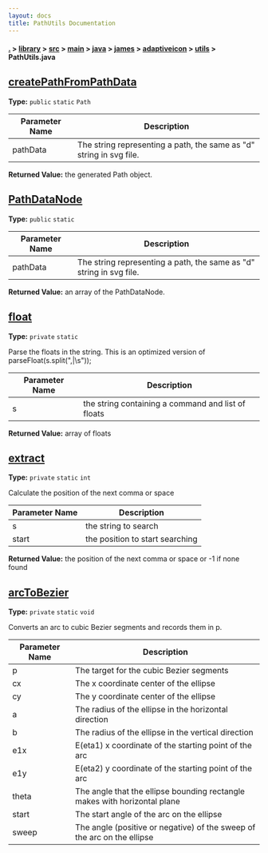 ```yaml
---
layout: docs
title: PathUtils Documentation
---
```

#### [.](./../../../../../../../index) > [library](./../../../../../../index) > [src](./../../../../../index) > [main](./../../../../index) > [java](./../../../index) > [james](./../../index) > [adaptiveicon](./../index) > [utils](./index) > **PathUtils.java**

## [createPathFromPathData](https://github.com/TheAndroidMaster/AdaptiveIconView/blob/master/library/src/main/java/james/adaptiveicon/utils/PathUtils.java#L33)

**Type:** `public` `static` `Path`





|Parameter Name|Description|
|-----|-----|
|pathData|The string representing a path, the same as "d" string in svg file.|


**Returned Value:** the generated Path object.  








## [PathDataNode](https://github.com/TheAndroidMaster/AdaptiveIconView/blob/master/library/src/main/java/james/adaptiveicon/utils/PathUtils.java#L47)

**Type:** `public` `static`





|Parameter Name|Description|
|-----|-----|
|pathData|The string representing a path, the same as "d" string in svg file.|


**Returned Value:** an array of the PathDataNode.  








## [float](https://github.com/TheAndroidMaster/AdaptiveIconView/blob/master/library/src/main/java/james/adaptiveicon/utils/PathUtils.java#L85)

**Type:** `private` `static`

Parse the floats in the string. 
This is an optimized version of parseFloat(s.split(",|\\s")); 





|Parameter Name|Description|
|-----|-----|
|s|the string containing a command and list of floats|


**Returned Value:** array of floats  








## [extract](https://github.com/TheAndroidMaster/AdaptiveIconView/blob/master/library/src/main/java/james/adaptiveicon/utils/PathUtils.java#L116)

**Type:** `private` `static` `int`

Calculate the position of the next comma or space 





|Parameter Name|Description|
|-----|-----|
|s|the string to search|
|start|the position to start searching|


**Returned Value:** the position of the next comma or space or -1 if none found  








## [arcToBezier](https://github.com/TheAndroidMaster/AdaptiveIconView/blob/master/library/src/main/java/james/adaptiveicon/utils/PathUtils.java#L444)

**Type:** `private` `static` `void`

Converts an arc to cubic Bezier segments and records them in p. 





|Parameter Name|Description|
|-----|-----|
|p|The target for the cubic Bezier segments|
|cx|The x coordinate center of the ellipse|
|cy|The y coordinate center of the ellipse|
|a|The radius of the ellipse in the horizontal direction|
|b|The radius of the ellipse in the vertical direction|
|e1x|E(eta1) x coordinate of the starting point of the arc|
|e1y|E(eta2) y coordinate of the starting point of the arc|
|theta|The angle that the ellipse bounding rectangle makes with horizontal plane|
|start|The start angle of the arc on the ellipse|
|sweep|The angle (positive or negative) of the sweep of the arc on the ellipse  |








